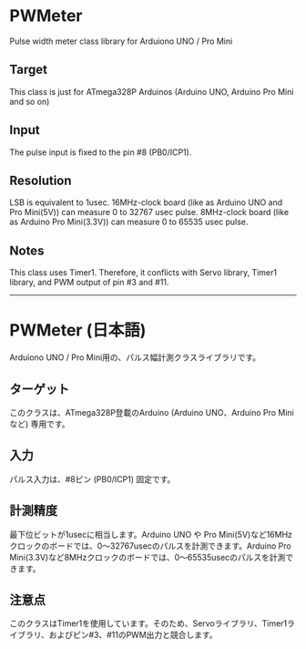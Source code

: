 # PWMeter
Pulse width meter class library for Arduiono UNO / Pro Mini

## Target
This class is just for ATmega328P Arduinos (Arduino UNO, Arduino Pro Mini and so on)

## Input
The pulse input is fixed to the pin #8 (PB0/ICP1).

## Resolution
LSB is equivalent to 1usec. 16MHz-clock board (like as Arduino UNO and Pro Mini(5V)) can measure 0 to 32767 usec pulse. 8MHz-clock board (like as Arduino Pro Mini(3.3V)) can measure 0 to 65535 usec pulse.

## Notes
This class uses Timer1. Therefore, it conflicts with Servo library, Timer1 library, and PWM output of pin #3 and #11.  

***
# PWMeter (日本語)
Arduiono UNO / Pro Mini用の、パルス幅計測クラスライブラリです。

## ターゲット
このクラスは、ATmega328P登載のArduino (Arduino UNO、Arduino Pro Miniなど) 専用です。

## 入力
パルス入力は、#8ピン (PB0/ICP1) 固定です。

## 計測精度
最下位ビットが1usecに相当します。Arduino UNO や Pro Mini(5V)など16MHzクロックのボードでは、0～32767usecのパルスを計測できます。Arduino Pro Mini(3.3V)など8MHzクロックのボードでは、0～65535usecのパルスを計測できます。

## 注意点
このクラスはTimer1を使用しています。そのため、Servoライブラリ、Timer1ライブラリ、およびピン#3、#11のPWM出力と競合します。
